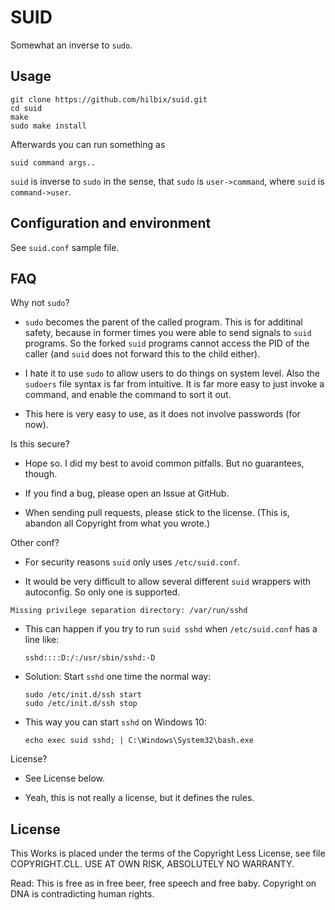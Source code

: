 # SUID

Somewhat an inverse to `sudo`.


## Usage

    git clone https://github.com/hilbix/suid.git
    cd suid
    make
    sudo make install

Afterwards you can run something as

    suid command args..

`suid` is inverse to `sudo` in the sense, that `sudo` is `user->command`, where `suid` is `command->user`.


## Configuration and environment

See `suid.conf` sample file.


## FAQ

Why not `sudo`?

- `sudo` becomes the parent of the called program.  This is for additinal safety, because in former times you were able to send signals to `suid` programs.  So the forked `suid` programs cannot access the PID of the caller (and `suid` does not forward this to the child either).

- I hate it to use `sudo` to allow users to do things on system level.  Also the `sudoers` file syntax is far from intuitive.  It is far more easy to just invoke a command, and enable the command to sort it out.

- This here is very easy to use, as it does not involve passwords (for now).


Is this secure?

- Hope so.  I did my best to avoid common pitfalls.  But no guarantees, though.

- If you find a bug, please open an Issue at GitHub.

- When sending pull requests, please stick to the license.  (This is, abandon all Copyright from what you wrote.)


Other conf?

- For security reasons `suid` only uses `/etc/suid.conf`.

- It would be very difficult to allow several different `suid` wrappers with autoconfig.  So only one is supported.


`Missing privilege separation directory: /var/run/sshd`

- This can happen if you try to run `suid sshd` when `/etc/suid.conf` has a line like:

      sshd::::D:/:/usr/sbin/sshd:-D

- Solution: Start `sshd` one time the normal way:

      sudo /etc/init.d/ssh start
      sudo /etc/init.d/ssh stop

- This way you can start `sshd` on Windows 10:

      echo exec suid sshd; | C:\Windows\System32\bash.exe


License?

- See License below.

- Yeah, this is not really a license, but it defines the rules.


## License

This Works is placed under the terms of the Copyright Less License,
see file COPYRIGHT.CLL.  USE AT OWN RISK, ABSOLUTELY NO WARRANTY.

Read: This is free as in free beer, free speech and free baby.
Copyright on DNA is contradicting human rights.

